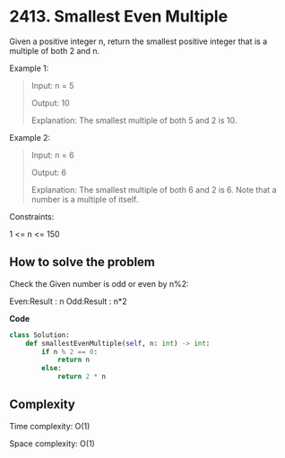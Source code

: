 # 2413. Smallest Even Multiple

Given a positive integer n, return the smallest positive integer that is a multiple of both 2 and n.

Example 1:
> Input: n = 5
>
> Output: 10
>
> Explanation: The smallest multiple of both 5 and 2 is 10.

Example 2:
> Input: n = 6
>
> Output: 6
>
> Explanation: The smallest multiple of both 6 and 2 is 6. Note that a number is a multiple of itself.
 
Constraints:

1 <= n <= 150

## How to solve the problem

Check the Given number is odd or even by n%2:

Even:Result : n
Odd:Result : n*2

**Code**

```Python
class Solution:
    def smallestEvenMultiple(self, n: int) -> int:
        if n % 2 == 0:
            return n
        else:
            return 2 * n
```


## Complexity

Time complexity: O(1)


Space complexity: O(1)

